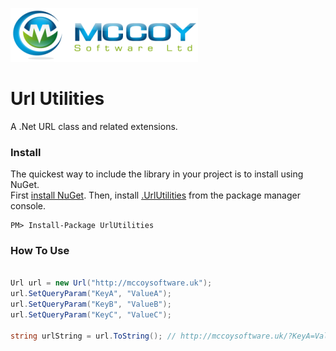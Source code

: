 [![McCoy Software Logo](McCoySoftware.png)](http://mccoysoftware.uk)

# Url Utilities
A .Net URL class and related extensions.

### Install
The quickest way to include the library in your project is to install using NuGet.  
First [install NuGet](https://docs.nuget.org/consume/installing-nuget). Then, install [.UrlUtilities](https://www.nuget.org/packages/UrlUtilities/) from the package manager console.

    PM> Install-Package UrlUtilities

### How To Use

```C#

Url url = new Url("http://mccoysoftware.uk");
url.SetQueryParam("KeyA", "ValueA");
url.SetQueryParam("KeyB", "ValueB");
url.SetQueryParam("KeyC", "ValueC");

string urlString = url.ToString(); // http://mccoysoftware.uk/?KeyA=ValueA&KeyB=ValueB&KeyC=ValueC
```

